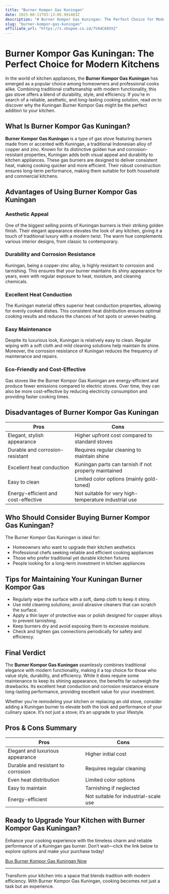 ```yaml
---
title: "Burner Kompor Gas Kuningan"
date: 2025-08-11T03:13:05.991483Z
description: "# Burner Kompor Gas Kuningan: The Perfect Choice for Modern Kitchens..."
slug: "burner-kompor-gas-kuningan"
affiliate_url: "https://s.shopee.co.id/7V44C68VX2"
---
```

# Burner Kompor Gas Kuningan: The Perfect Choice for Modern Kitchens

In the world of kitchen appliances, the **Burner Kompor Gas Kuningan** has emerged as a popular choice among homeowners and professional cooks alike. Combining traditional craftsmanship with modern functionality, this gas stove offers a blend of durability, style, and efficiency. If you're in search of a reliable, aesthetic, and long-lasting cooking solution, read on to discover why the Kuningan Burner Kompor Gas might be the perfect addition to your kitchen.

## What Is Burner Kompor Gas Kuningan?

**Burner Kompor Gas Kuningan** is a type of gas stove featuring burners made from or accented with Kuningan, a traditional Indonesian alloy of copper and zinc. Known for its distinctive golden hue and corrosion-resistant properties, Kuningan adds both visual appeal and durability to kitchen appliances. These gas burners are designed to deliver consistent heat, making cooking quicker and more efficient. Their robust construction ensures long-term performance, making them suitable for both household and commercial kitchens.

## Advantages of Using Burner Kompor Gas Kuningan

### Aesthetic Appeal
One of the biggest selling points of Kuningan burners is their striking golden finish. Their elegant appearance elevates the look of any kitchen, giving it a touch of traditional luxury with a modern twist. The warm hue complements various interior designs, from classic to contemporary.

### Durability and Corrosion Resistance
Kuningan, being a copper-zinc alloy, is highly resistant to corrosion and tarnishing. This ensures that your burner maintains its shiny appearance for years, even with regular exposure to heat, moisture, and cleaning chemicals.

### Excellent Heat Conduction
The Kuningan material offers superior heat conduction properties, allowing for evenly cooked dishes. This consistent heat distribution ensures optimal cooking results and reduces the chances of hot spots or uneven heating.

### Easy Maintenance
Despite its luxurious look, Kuningan is relatively easy to clean. Regular wiping with a soft cloth and mild cleaning solutions help maintain its shine. Moreover, the corrosion resistance of Kuningan reduces the frequency of maintenance and repairs.

### Eco-Friendly and Cost-Effective
Gas stoves like the Burner Kompor Gas Kuningan are energy-efficient and produce fewer emissions compared to electric stoves. Over time, they can also be more cost-effective by reducing electricity consumption and providing faster cooking times.

## Disadvantages of Burner Kompor Gas Kuningan

| Pros | Cons |
| --- | --- |
| Elegant, stylish appearance | Higher upfront cost compared to standard stoves |
| Durable and corrosion-resistant | Requires regular cleaning to maintain shine |
| Excellent heat conduction | Kuningan parts can tarnish if not properly maintained |
| Easy to clean | Limited color options (mainly gold-toned) |
| Energy-efficient and cost-effective | Not suitable for very high-temperature industrial use |

## Who Should Consider Buying Burner Kompor Gas Kuningan?

The Burner Kompor Gas Kuningan is ideal for:

- Homeowners who want to upgrade their kitchen aesthetics
- Professional chefs seeking reliable and efficient cooking appliances
- Those who prefer traditional yet durable kitchen fixtures
- People looking for a long-term investment in kitchen appliances

## Tips for Maintaining Your Kuningan Burner Kompor Gas

- Regularly wipe the surface with a soft, damp cloth to keep it shiny.
- Use mild cleaning solutions; avoid abrasive cleaners that can scratch the surface.
- Apply a thin layer of protective wax or polish designed for copper alloys to prevent tarnishing.
- Keep burners dry and avoid exposing them to excessive moisture.
- Check and tighten gas connections periodically for safety and efficiency.

## Final Verdict

The **Burner Kompor Gas Kuningan** seamlessly combines traditional elegance with modern functionality, making it a top choice for those who value style, durability, and efficiency. While it does require some maintenance to keep its shining appearance, the benefits far outweigh the drawbacks. Its excellent heat conduction and corrosion resistance ensure long-lasting performance, providing excellent value for your investment.

Whether you're remodeling your kitchen or replacing an old stove, consider adding a Kuningan burner to elevate both the look and performance of your culinary space. It’s not just a stove; it’s an upgrade to your lifestyle.

## Pros & Cons Summary

| Pros | Cons |
| --- | --- |
| Elegant and luxurious appearance | Higher initial cost |
| Durable and resistant to corrosion | Requires regular cleaning |
| Even heat distribution | Limited color options |
| Easy to maintain | Tarnishing if neglected |
| Energy-efficient | Not suitable for industrial-scale use |

## Ready to Upgrade Your Kitchen with Burner Kompor Gas Kuningan?

Enhance your cooking experience with the timeless charm and reliable performance of a Kuningan gas burner. Don’t wait—click the link below to explore options and make your purchase today!

[Buy Burner Kompor Gas Kuningan Now](https://s.shopee.co.id/7V44C68VX2)

---

Transform your kitchen into a space that blends tradition with modern efficiency. With Burner Kompor Gas Kuningan, cooking becomes not just a task but an experience.